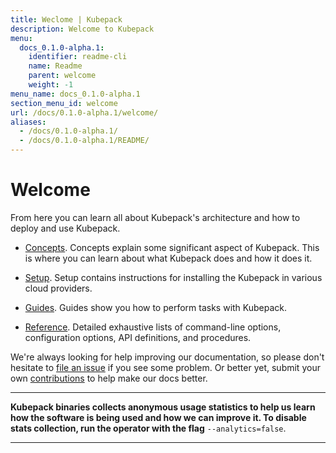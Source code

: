 ```yaml
---
title: Weclome | Kubepack
description: Welcome to Kubepack
menu:
  docs_0.1.0-alpha.1:
    identifier: readme-cli
    name: Readme
    parent: welcome
    weight: -1
menu_name: docs_0.1.0-alpha.1
section_menu_id: welcome
url: /docs/0.1.0-alpha.1/welcome/
aliases:
  - /docs/0.1.0-alpha.1/
  - /docs/0.1.0-alpha.1/README/
---
```


# Welcome

From here you can learn all about Kubepack's architecture and how to deploy and use Kubepack.

- [Concepts](/docs/0.1.0-alpha.1/concepts/). Concepts explain some significant aspect of Kubepack. This is where you can learn about what Kubepack does and how it does it.

- [Setup](/docs/0.1.0-alpha.1/setup/). Setup contains instructions for installing the Kubepack in various cloud providers.

- [Guides](/docs/0.1.0-alpha.1/guides/). Guides show you how to perform tasks with Kubepack.

- [Reference](/docs/0.1.0-alpha.1/reference/). Detailed exhaustive lists of command-line options, configuration options, API definitions, and procedures.

We're always looking for help improving our documentation, so please don't hesitate to [file an issue](https://github.com/kubepack/pack/issues/new) if you see some problem. Or better yet, submit your own [contributions](/docs/0.1.0-alpha.1/CONTRIBUTING) to help make our docs better.

---

**Kubepack binaries collects anonymous usage statistics to help us learn how the software is being used and how we can improve it. To disable stats collection, run the operator with the flag** `--analytics=false`.

---

